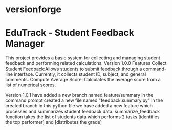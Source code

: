 # versionforge
# EduTrack - Student Feedback Manager
This project provides a basic system for collecting and managing student feedback and performing related calculations.
Version 1.0.0 Features
Collect Student Feedback:Allows students to submit feedback through a command-line interface. Currently, it collects student ID, subject, and general comments.
Compute Average Score: Calculates the average score from a list of numerical scores.



Version 1.0.1
have added a new branch named feature/summary in the command prompt 
created a new file named "feedback.summary.py" in the created branch 
in this python file we have added a new feature which processes and summarizes student feedback data.
summarize_feedback function takes the list of students data which performs 2 tasks [identifies the top performer] and [distributes the grade]



 
